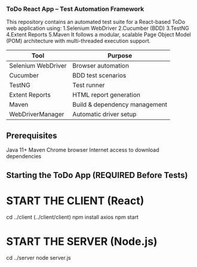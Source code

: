 ### ToDo React App – Test Automation Framework
This repository contains an automated test suite for a React-based ToDo web application using:
  1.Selenium WebDriver
  2.Cucumber (BDD)
  3.TestNG
  4.Extent Reports
  5.Maven
It follows a modular, scalable Page Object Model (POM) architecture with multi-threaded execution support.

| Tool               | Purpose                       |
| ------------------ | ----------------------------- |
| Selenium WebDriver | Browser automation            |
| Cucumber           | BDD test scenarios            |
| TestNG             | Test runner                   |
| Extent Reports     | HTML report generation        |
| Maven              | Build & dependency management |
| WebDriverManager   | Automatic driver setup        |

## Prerequisites

Java 11+
Maven
Chrome browser
Internet access to download dependencies

## Starting the ToDo App (REQUIRED Before Tests)

# START THE CLIENT (React)
cd ../client (../client/client)
npm install axios
npm start


# START THE SERVER (Node.js)
cd ../server
node server.js
